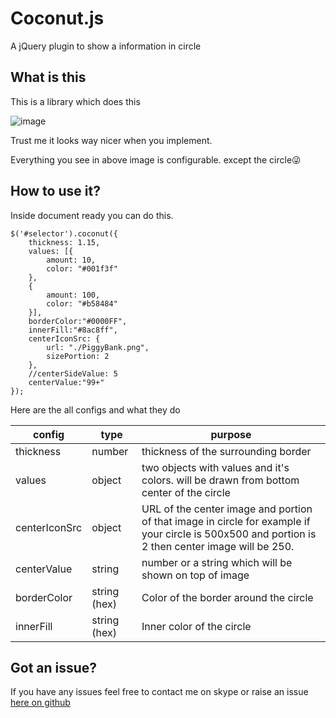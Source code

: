 # Coconut.js
A jQuery plugin to show a information in circle

## What is this

This is a library which does this 

![image](https://user-images.githubusercontent.com/41741151/67190276-4de33980-f40d-11e9-8d8f-15823f0a03c5.png)

Trust me it looks way nicer when you implement.

Everything you see in above image is configurable. except the circle😜


## How to use it?

Inside document ready you can do this.

```
$('#selector').coconut({
    thickness: 1.15,
    values: [{
        amount: 10,
        color: "#001f3f"
    },
    {
        amount: 100,
        color: "#b58484"
    }],
    borderColor:"#0000FF",
    innerFill:"#8ac8ff",
    centerIconSrc: {
        url: "./PiggyBank.png",
        sizePortion: 2
    },
    //centerSideValue: 5
    centerValue:"99+"
});
```

Here are the all configs and what they do

| config | type | purpose |
| ------ | ------ | ------ |
| thickness | number | thickness of the surrounding border
| values | object | two objects with values and it's colors. will be drawn from bottom center of the circle
| centerIconSrc | object | URL of the center image and portion of that image in circle for example if your circle is 500x500 and portion is 2 then center image will be 250.
| centerValue | string | number or a string which will be shown on top of image
| borderColor | string (hex) | Color of the border around the circle
| innerFill | string (hex) | Inner color of the circle

## Got an issue?

If you have any issues feel free to contact me on skype or raise an issue [here on github](https://github.com/tbs-arpit/coconut/issues/new)

